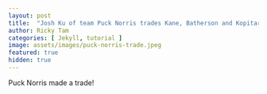 ```yaml
---
layout: post
title:  "Josh Ku of team Puck Norris trades Kane, Batherson and Kopitar"
author: Ricky Tam
categories: [ Jekyll, tutorial ]
image: assets/images/puck-norris-trade.jpeg
featured: true
hidden: true
---
```


Puck Norris made a trade! 
